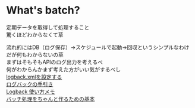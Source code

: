 # What's batch?
定期データを取得して処理すること  
驚くほどわからなくて草  
  
流れ的にはDB（ログ保存）→スケジュールで起動→回収というシンプルなわけだが何もわからないの草  
まずはそもそもAPIのログ出力を考えるべ  
何がわからんかまず考えた方がいい気がするべし  
[logback.xmlを設定する](https://javazuki.com/articles/slf4j-logback-usage.html)  
[ログバックの手引き](https://www.codeflow.site/ja/article/logback)  
[Logback 使い方メモ](https://qiita.com/opengl-8080/items/49719f2d35171f017aa9)  
[バッチ処理をちゃんと作るための基本](https://qiita.com/utisam/items/1d15f95c933b7d39c556#%E3%83%90%E3%83%83%E3%83%81%E5%87%A6%E7%90%86%E3%81%AE%E6%8A%BD%E8%B1%A1%E5%8C%96)  
[]()
[]()
[]()
[]()
[]()
